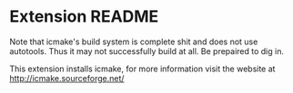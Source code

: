# Extension README

Note that icmake's build system is complete shit and does not use
autotools. Thus it may not successfully build at all.
Be prepaired to dig in.

This extension installs icmake, for more information visit the website at
http://icmake.sourceforge.net/


